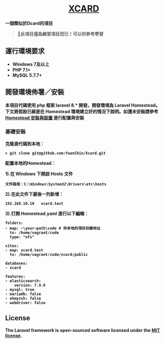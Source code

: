 <h1 align="center"><a href="#" target="_blank"><strong>XCARD</a></h1>
    <p>一個類似於Dcard的項目</p>

> 🚨此項目僅為練習項目而已！可以供參考學習

## 運行環境要求

- Windows 7及以上
- PHP 7.1+
- MySQL 5.7.7+


## 開發環境佈署／安裝

本項目代碼使用 php 框架 laravel 8.* 開發，開發環境為 Laravel Homestead。
下文將假設已經是在 Homestead 環境建立好的情況下說明。如還未安裝請參考 [Homestead 安裝與設置](https://laravel.com/docs/8.x/homestead) 進行配置與安裝

### 基礎安裝

克隆源代碼到本地：

    > git clone git@github.com:YuanChin/Xcard.git

配置本地的Homestead：

1).在 Windows 下開啟 Hosts 文件
    
    文件路徑：C:\Windows\System32\Drivers\etc\hosts

2).在此文件下最後一列新增：
    
    192.168.10.10   xcard.test

3).打開 Homestead.yaml 進行以下編輯：
    
    folders:
    - map: ~\your~path\code # 你本地的項目目錄地址
      to: /home/vagrant/code
      type: "nfs"

    sites:
    - map: xcard.test
      to: /home/vagrant/code/xcard/public
    
    databases:
    - xcard
    
    features:
    - elasticsearch:
        version: 7.9.0
    - mysql: true
    - mariadb: false
    - ohmyzsh: false
    - webdriver: false

## License

The Laravel framework is open-sourced software licensed under the [MIT license](https://opensource.org/licenses/MIT).
